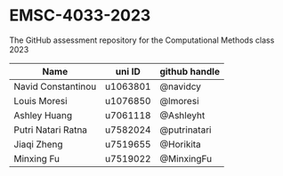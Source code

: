 # EMSC-4033-2023
The GitHub assessment repository for the Computational Methods class 2023


| Name  | uni ID | github handle |
| ------------- | ------------- | ------------- |
| Navid Constantinou | u1063801  | @navidcy |
| Louis Moresi | u1076850 | @lmoresi |
| Ashley Huang | u7061118 | @Ashleyht |
| Putri Natari Ratna | u7582024 | @putrinatari |
| Jiaqi Zheng | u7519655 | @Horikita |
| Minxing Fu | u7519022 | @MinxingFu |
